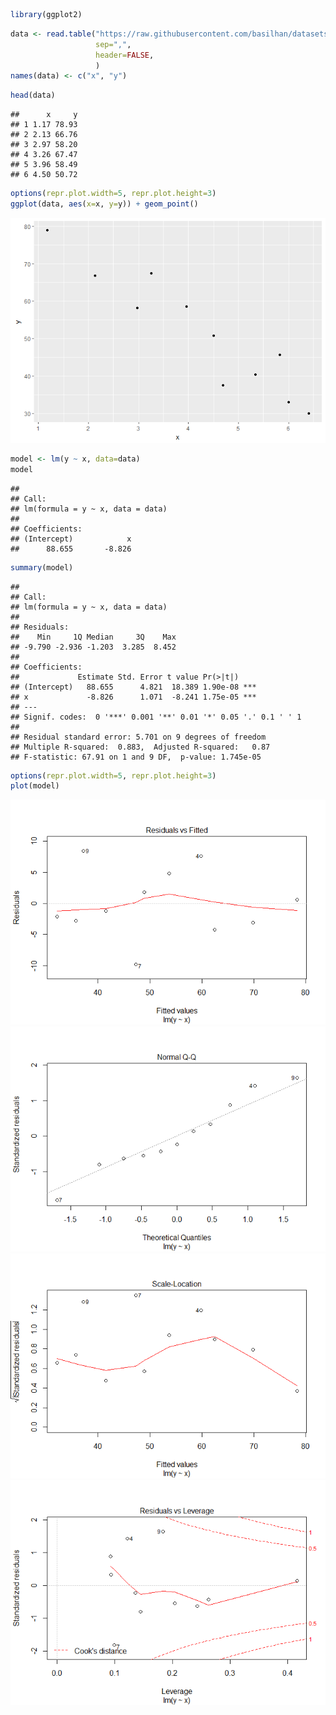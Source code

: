 
``` r
library(ggplot2)
```

``` r
data <- read.table("https://raw.githubusercontent.com/basilhan/datasets/master/slr.csv",
                   sep=",",
                   header=FALSE,
                   )
names(data) <- c("x", "y")
```

``` r
head(data)
```

    ##      x     y
    ## 1 1.17 78.93
    ## 2 2.13 66.76
    ## 3 2.97 58.20
    ## 4 3.26 67.47
    ## 5 3.96 58.49
    ## 6 4.50 50.72

``` r
options(repr.plot.width=5, repr.plot.height=3)
ggplot(data, aes(x=x, y=y)) + geom_point()
```

![](RSimpleLinearRegression_files/figure-markdown_github/unnamed-chunk-4-1.png)

``` r
model <- lm(y ~ x, data=data)
model
```

    ## 
    ## Call:
    ## lm(formula = y ~ x, data = data)
    ## 
    ## Coefficients:
    ## (Intercept)            x  
    ##      88.655       -8.826

``` r
summary(model)
```

    ## 
    ## Call:
    ## lm(formula = y ~ x, data = data)
    ## 
    ## Residuals:
    ##    Min     1Q Median     3Q    Max 
    ## -9.790 -2.936 -1.203  3.285  8.452 
    ## 
    ## Coefficients:
    ##             Estimate Std. Error t value Pr(>|t|)    
    ## (Intercept)   88.655      4.821  18.389 1.90e-08 ***
    ## x             -8.826      1.071  -8.241 1.75e-05 ***
    ## ---
    ## Signif. codes:  0 '***' 0.001 '**' 0.01 '*' 0.05 '.' 0.1 ' ' 1
    ## 
    ## Residual standard error: 5.701 on 9 degrees of freedom
    ## Multiple R-squared:  0.883,  Adjusted R-squared:   0.87 
    ## F-statistic: 67.91 on 1 and 9 DF,  p-value: 1.745e-05

``` r
options(repr.plot.width=5, repr.plot.height=3)
plot(model)
```

![](RSimpleLinearRegression_files/figure-markdown_github/unnamed-chunk-7-1.png)![](RSimpleLinearRegression_files/figure-markdown_github/unnamed-chunk-7-2.png)![](RSimpleLinearRegression_files/figure-markdown_github/unnamed-chunk-7-3.png)![](RSimpleLinearRegression_files/figure-markdown_github/unnamed-chunk-7-4.png)
